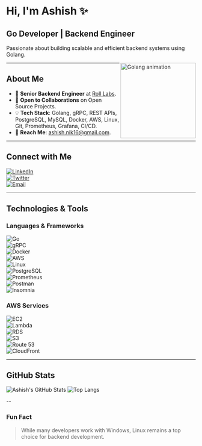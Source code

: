 # Hi, I'm Ashish ✨

## Go Developer | Backend Engineer  
Passionate about building scalable and efficient backend systems using Golang.  

<img align="right" src="https://github.com/ashish-scalent/ashish-scalent/blob/master/assets/gif/go.gif" width="200px" alt="Golang animation"/>

---

## About Me  
- 💼 **Senior Backend Engineer** at [Roll Labs](https://tryroll.com/).  
- 🚀 **Open to Collaborations** on Open Source Projects.  
- 💡 **Tech Stack**: Golang, gRPC, REST APIs, PostgreSQL, MySQL, Docker, AWS, Linux, Git, Prometheus, Grafana, CI/CD.  
- 📧 **Reach Me**: [ashish.nik16@gmail.com](mailto:ashish.nik16@gmail.com).  

---

## Connect with Me  
[![LinkedIn](https://img.shields.io/badge/-LinkedIn-blue?style=flat&logo=Linkedin&logoColor=white)](https://www.linkedin.com/in/ashish-nikalje-815858122/)  
[![Twitter](https://img.shields.io/badge/-Twitter-1ca0f1?style=flat&logo=twitter&logoColor=white)](https://twitter.com/ashish_a16)  
[![Email](https://img.shields.io/badge/-Email-white?style=flat&logo=gmail)](mailto:ashish.nik16@gmail.com)  

---

## Technologies & Tools  
### Languages & Frameworks  
![Go](https://github.com/ashish-scalent/ashish-scalent/blob/master/assets/technologies/go.png)  
![gRPC](https://github.com/ashish-scalent/ashish-scalent/blob/master/assets/technologies/grpc.png)  
![Docker](https://github.com/ashish-scalent/ashish-scalent/blob/master/assets/technologies/docker.png)  
![AWS](https://github.com/ashish-scalent/ashish-scalent/blob/master/assets/technologies/aws.png)  
![Linux](https://github.com/ashish-scalent/ashish-scalent/blob/master/assets/technologies/linux.png)  
![PostgreSQL](https://github.com/ashish-scalent/ashish-scalent/blob/master/assets/technologies/postgres.png)  
![Prometheus](https://github.com/ashish-scalent/ashish-scalent/blob/master/assets/technologies/prometheous.png)  
![Postman](https://github.com/ashish-scalent/ashish-scalent/blob/master/assets/tools/postman.png)  
![Insomnia](https://github.com/ashish-scalent/ashish-scalent/blob/master/assets/tools/isomnia.png)  

### AWS Services  
![EC2](https://github.com/ashish-scalent/ashish-scalent/blob/master/assets/amazon/ec2.svg)  
![Lambda](https://github.com/ashish-scalent/ashish-scalent/blob/master/assets/amazon/lambda.svg)  
![RDS](https://github.com/ashish-scalent/ashish-scalent/blob/master/assets/amazon/rds.svg)  
![S3](https://github.com/ashish-scalent/ashish-scalent/blob/master/assets/amazon/s3.svg)  
![Route 53](https://github.com/ashish-scalent/ashish-scalent/blob/master/assets/amazon/route53.svg)  
![CloudFront](https://github.com/ashish-scalent/ashish-scalent/blob/master/assets/amazon/cloudfront.svg)  

---

## GitHub Stats  
![Ashish's GitHub Stats](https://github-readme-stats.vercel.app/api?username=ashish-nikalje&show_icons=true&theme=tokyonight)
![Top Langs](https://github-readme-stats.vercel.app/api/top-langs/?username=ashish-nikalje&layout=compact&theme=tokyonight)  

--

### Fun Fact  
> While many developers work with Windows, Linux remains a top choice for backend development.
